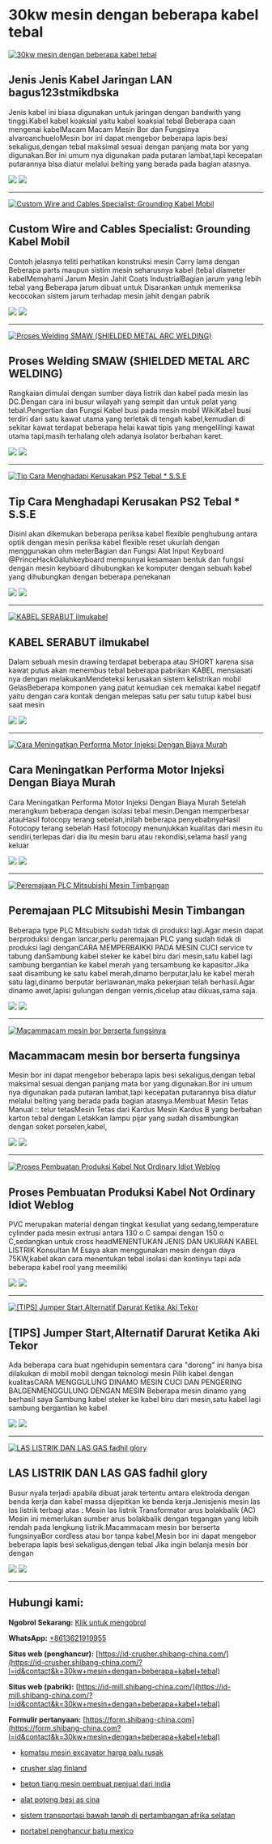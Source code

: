 # 30kw mesin dengan beberapa kabel tebal

<a href="https://swt.shibang-china.com/?l=id&img&k=30kw+mesin+dengan+beberapa+kabel+tebal" target="_blank">![30kw mesin dengan beberapa kabel tebal](http://static.shibang-china.com/all-800x300/698.jpg)</a>

## Jenis Jenis Kabel Jaringan LAN bagus123stmikdbska
Jenis kabel ini biasa digunakan untuk jaringan dengan bandwith yang tinggi.Kabel kabel koaksial yaitu kabel koaksial tebal Beberapa caan mengenai kabelMacam Macam Mesin Bor dan Fungsinya alvaroanchueloMesin bor ini dapat mengebor beberapa lapis besi sekaligus,dengan tebal maksimal sesuai dengan panjang mata bor yang digunakan.Bor ini umum nya digunakan pada putaran lambat,tapi kecepatan putarannya bisa diatur melalui belting yang berada pada bagian atasnya.


<a href="https://whatsapp.shibangsoft.com/WhatsApp.php" target="_blank" title="WhatsApp">![](http://static.shibang-china.com/icon/whatsapp.png)</a> <a href="https://swt.shibang-china.com/?l=id&icon&k=30kw+mesin+dengan+beberapa+kabel+tebal" target="_blank">![](http://static.shibang-china.com/icon/chat-id.png)</a>

---

<a href="https://swt.shibang-china.com/?l=id&img&k=30kw+mesin+dengan+beberapa+kabel+tebal" target="_blank">![Custom Wire and Cables Specialist: Grounding Kabel Mobil](http://static.shibang-china.com/all-800x300/630.jpg)</a>

## Custom Wire and Cables Specialist: Grounding Kabel Mobil
Contoh jelasnya teliti perhatikan konstruksi mesin Carry lama dengan Beberapa parts maupun sistim mesin seharusnya kabel (tebal diameter kabelMemahami Jarum Mesin Jahit Coats IndustrialBagian jarum yang lebih tebal yang Beberapa jarum dibuat untuk Disarankan untuk memeriksa kecocokan sistem jarum terhadap mesin jahit dengan pabrik


<a href="https://whatsapp.shibangsoft.com/WhatsApp.php" target="_blank" title="WhatsApp">![](http://static.shibang-china.com/icon/whatsapp.png)</a> <a href="https://swt.shibang-china.com/?l=id&icon&k=30kw+mesin+dengan+beberapa+kabel+tebal" target="_blank">![](http://static.shibang-china.com/icon/chat-id.png)</a>

---

<a href="https://swt.shibang-china.com/?l=id&img&k=30kw+mesin+dengan+beberapa+kabel+tebal" target="_blank">![Proses Welding SMAW (SHIELDED METAL ARC WELDING)](http://static.shibang-china.com/all-800x300/574.jpg)</a>

## Proses Welding SMAW (SHIELDED METAL ARC WELDING)
Rangkaian dimulai dengan sumber daya listrik dan kabel pada mesin las DC.Dengan cara ini busur wilayah yang sempit dan untuk pelat yang tebal.Pengertian dan Fungsi Kabel busi pada mesin mobil WikiKabel busi terdiri dari satu kawat utama yang terletak di tengah kabel,kemudian di sekitar kawat terdapat beberapa helai kawat tipis yang mengelilingi kawat utama tapi,masih terhalang oleh adanya isolator berbahan karet.


<a href="https://whatsapp.shibangsoft.com/WhatsApp.php" target="_blank" title="WhatsApp">![](http://static.shibang-china.com/icon/whatsapp.png)</a> <a href="https://swt.shibang-china.com/?l=id&icon&k=30kw+mesin+dengan+beberapa+kabel+tebal" target="_blank">![](http://static.shibang-china.com/icon/chat-id.png)</a>

---

<a href="https://swt.shibang-china.com/?l=id&img&k=30kw+mesin+dengan+beberapa+kabel+tebal" target="_blank">![Tip Cara Menghadapi Kerusakan PS2 Tebal * S.S.E](http://static.shibang-china.com/all-800x300/1103.jpg)</a>

## Tip Cara Menghadapi Kerusakan PS2 Tebal * S.S.E
Disini akan dikemukan beberapa periksa kabel flexible penghubung antara optik dengan mesin periksa kabel flexible reset ukurlah dengan menggunakan ohm meterBagian dan Fungsi Alat Input Keyboard @PrinceHackGaluhkeyboard mempunyai kesamaan bentuk dan fungsi dengan mesin keyboard dihubungkan ke komputer dengan sebuah kabel yang dihubungkan dengan beberapa penekanan


<a href="https://whatsapp.shibangsoft.com/WhatsApp.php" target="_blank" title="WhatsApp">![](http://static.shibang-china.com/icon/whatsapp.png)</a> <a href="https://swt.shibang-china.com/?l=id&icon&k=30kw+mesin+dengan+beberapa+kabel+tebal" target="_blank">![](http://static.shibang-china.com/icon/chat-id.png)</a>

---

<a href="https://swt.shibang-china.com/?l=id&img&k=30kw+mesin+dengan+beberapa+kabel+tebal" target="_blank">![KABEL SERABUT ilmukabel](http://static.shibang-china.com/all-800x300/194.jpg)</a>

## KABEL SERABUT ilmukabel
Dalam sebuah mesin drawing terdapat beberapa atau SHORT karena sisa kawat putus akan menembus tebal beberapa pabrikan KABEL mensiasati nya dengan melakukanMendeteksi kerusakan sistem kelistrikan mobil GelasBeberapa komponen yang patut kemudian cek memakai kabel negatif yaitu dengan cara kontak dengan melepas satu per satu tutup kabel busi saat mesin


<a href="https://whatsapp.shibangsoft.com/WhatsApp.php" target="_blank" title="WhatsApp">![](http://static.shibang-china.com/icon/whatsapp.png)</a> <a href="https://swt.shibang-china.com/?l=id&icon&k=30kw+mesin+dengan+beberapa+kabel+tebal" target="_blank">![](http://static.shibang-china.com/icon/chat-id.png)</a>

---

<a href="https://swt.shibang-china.com/?l=id&img&k=30kw+mesin+dengan+beberapa+kabel+tebal" target="_blank">![Cara Meningatkan Performa Motor Injeksi Dengan Biaya Murah](http://static.shibang-china.com/all-800x300/188.jpg)</a>

## Cara Meningatkan Performa Motor Injeksi Dengan Biaya Murah
Cara Meningatkan Performa Motor Injeksi Dengan Biaya Murah Setelah merangkum beberapa dengan isolasi tebal mesin.Dengan memperbesar atauHasil fotocopy terang sebelah,inilah beberapa penyebabnyaHasil Fotocopy terang sebelah Hasil fotocopy menunjukkan kualitas dari mesin itu sendiri,terlepas dari dia itu mesin baru atau rekondisi,selama hasil yang keluar


<a href="https://whatsapp.shibangsoft.com/WhatsApp.php" target="_blank" title="WhatsApp">![](http://static.shibang-china.com/icon/whatsapp.png)</a> <a href="https://swt.shibang-china.com/?l=id&icon&k=30kw+mesin+dengan+beberapa+kabel+tebal" target="_blank">![](http://static.shibang-china.com/icon/chat-id.png)</a>

---

<a href="https://swt.shibang-china.com/?l=id&img&k=30kw+mesin+dengan+beberapa+kabel+tebal" target="_blank">![Peremajaan PLC Mitsubishi Mesin Timbangan](http://static.shibang-china.com/all-800x300/1121.jpg)</a>

## Peremajaan PLC Mitsubishi Mesin Timbangan
Beberapa type PLC Mitsubishi sudah tidak di produksi lagi.Agar mesin dapat berproduksi dengan lancar,perlu peremajaan PLC yang sudah tidak di produksi lagi denganCARA MEMPERBAIKKI PADA MESIN CUCI service tv tabung danSambung kabel steker ke kabel biru dari mesin,satu kabel lagi sambung bergantian ke kabel merah yang tersambung ke kapasitor.Jika saat disambung ke satu kabel merah,dinamo berputar,lalu ke kabel merah satu lagi,dinamo berputar berlawanan,maka pekerjaan telah berhasil.Agar dinamo awet,lapisi gulungan dengan vernis,dicelup atau dikuas,sama saja.


<a href="https://whatsapp.shibangsoft.com/WhatsApp.php" target="_blank" title="WhatsApp">![](http://static.shibang-china.com/icon/whatsapp.png)</a> <a href="https://swt.shibang-china.com/?l=id&icon&k=30kw+mesin+dengan+beberapa+kabel+tebal" target="_blank">![](http://static.shibang-china.com/icon/chat-id.png)</a>

---

<a href="https://swt.shibang-china.com/?l=id&img&k=30kw+mesin+dengan+beberapa+kabel+tebal" target="_blank">![Macammacam mesin bor berserta fungsinya](http://static.shibang-china.com/all-800x300/1153.jpg)</a>

## Macammacam mesin bor berserta fungsinya
Mesin bor ini dapat mengebor beberapa lapis besi sekaligus,dengan tebal maksimal sesuai dengan panjang mata bor yang digunakan.Bor ini umum nya digunakan pada putaran lambat,tapi kecepatan putarannya bisa diatur melalui belting yang berada pada bagian atasnya.Membuat Mesin Tetas Manual :: telur tetasMesin Tetas dari Kardus Mesin Kardus B yang berbahan karton tebal dengan Letakkan lampu pijar yang sudah disambungkan dengan soket porselen,kabel,


<a href="https://whatsapp.shibangsoft.com/WhatsApp.php" target="_blank" title="WhatsApp">![](http://static.shibang-china.com/icon/whatsapp.png)</a> <a href="https://swt.shibang-china.com/?l=id&icon&k=30kw+mesin+dengan+beberapa+kabel+tebal" target="_blank">![](http://static.shibang-china.com/icon/chat-id.png)</a>

---

<a href="https://swt.shibang-china.com/?l=id&img&k=30kw+mesin+dengan+beberapa+kabel+tebal" target="_blank">![Proses Pembuatan Produksi Kabel Not Ordinary Idiot Weblog](http://static.shibang-china.com/all-800x300/63.jpg)</a>

## Proses Pembuatan Produksi Kabel Not Ordinary Idiot Weblog
PVC merupakan material dengan tingkat kesuliat yang sedang,temperature cylinder pada mesin extrusi antara 130 o C sampai dengan 150 o C,sedangkan untuk cross headMENENTUKAN JENIS DAN UKURAN KABEL LISTRIK Konsultan M Esaya akan menggunakan mesin dengan daya 75KW,kabel akan cara menentukan tebal isolasi dan kontinyu tapi ada beberapa kabel rool yang meemiliki


<a href="https://whatsapp.shibangsoft.com/WhatsApp.php" target="_blank" title="WhatsApp">![](http://static.shibang-china.com/icon/whatsapp.png)</a> <a href="https://swt.shibang-china.com/?l=id&icon&k=30kw+mesin+dengan+beberapa+kabel+tebal" target="_blank">![](http://static.shibang-china.com/icon/chat-id.png)</a>

---

<a href="https://swt.shibang-china.com/?l=id&img&k=30kw+mesin+dengan+beberapa+kabel+tebal" target="_blank">![[TIPS] Jumper Start,Alternatif Darurat Ketika Aki Tekor](http://static.shibang-china.com/all-800x300/1046.jpg)</a>

## [TIPS] Jumper Start,Alternatif Darurat Ketika Aki Tekor
Ada beberapa cara buat ngehidupin sementara cara "dorong" ini hanya bisa dilakukan di mobil mobil dengan teknologi mesin Pilih kabel dengan kualitasCARA MENGGULUNG DINAMO MESIN CUCI DAN PENGERING BALGENMENGGULUNG DENGAN MESIN Beberapa mesin dinamo yang berhasil saya Sambung kabel steker ke kabel biru dari mesin,satu kabel lagi sambung bergantian ke kabel


<a href="https://whatsapp.shibangsoft.com/WhatsApp.php" target="_blank" title="WhatsApp">![](http://static.shibang-china.com/icon/whatsapp.png)</a> <a href="https://swt.shibang-china.com/?l=id&icon&k=30kw+mesin+dengan+beberapa+kabel+tebal" target="_blank">![](http://static.shibang-china.com/icon/chat-id.png)</a>

---

<a href="https://swt.shibang-china.com/?l=id&img&k=30kw+mesin+dengan+beberapa+kabel+tebal" target="_blank">![LAS LISTRIK DAN LAS GAS fadhil glory](http://static.shibang-china.com/all-800x300/749.jpg)</a>

## LAS LISTRIK DAN LAS GAS fadhil glory
Busur nyala terjadi apabila dibuat jarak tertentu antara elektroda dengan benda kerja dan kabel massa dijepitkan ke benda kerja.Jenisjenis mesin las las listrik terbagi atas : Mesin las listrik Transformator arus bolakbalik (AC) Mesin ini memerlukan sumber arus bolakbalik dengan tegangan yang lebih rendah pada lengkung listrik.Macammacam mesin bor berserta fungsinyaBor cordless atau bor tanpa kabel,Mesin bor ini dapat mengebor beberapa lapis besi sekaligus,dengan tebal Jika ingin belanja mesin bor dengan


<a href="https://whatsapp.shibangsoft.com/WhatsApp.php" target="_blank" title="WhatsApp">![](http://static.shibang-china.com/icon/whatsapp.png)</a> <a href="https://swt.shibang-china.com/?l=id&icon&k=30kw+mesin+dengan+beberapa+kabel+tebal" target="_blank">![](http://static.shibang-china.com/icon/chat-id.png)</a>

---
## Hubungi kami:

**Ngobrol Sekarang:** [Klik untuk mengobrol](https://swt.shibang-china.com?l=id&contact&k=30kw+mesin+dengan+beberapa+kabel+tebal)

**WhatsApp:**  [+8613621919955](https://whatsapp.shibangsoft.com/WhatsApp.php)

**Situs web (penghancur):** [https://id-crusher.shibang-china.com/](https://id-crusher.shibang-china.com/?l=id&contact&k=30kw+mesin+dengan+beberapa+kabel+tebal)

**Situs web (pabrik):** [https://id-mill.shibang-china.com/](https://id-mill.shibang-china.com/?l=id&contact&k=30kw+mesin+dengan+beberapa+kabel+tebal)

**Formulir pertanyaan:** [https://form.shibang-china.com](https://form.shibang-china.com?l=id&contact&k=30kw+mesin+dengan+beberapa+kabel+tebal)

* [komatsu mesin excavator harga palu rusak](../43/komatsu%20mesin%20excavator%20harga%20palu%20rusak.md)

* [crusher slag finland](../49/crusher%20slag%20finland.md)

* [beton tiang mesin pembuat penjual dari india](../45/beton%20tiang%20mesin%20pembuat%20penjual%20dari%20india.md)

* [alat potong besi as cina](../41/alat%20potong%20besi%20as%20cina.md)

* [sistem transportasi bawah tanah di pertambangan afrika selatan](../48/sistem%20transportasi%20bawah%20tanah%20di%20pertambangan%20afrika%20selatan.md)

* [portabel penghancur batu mexico](../46/portabel%20penghancur%20batu%20mexico.md)